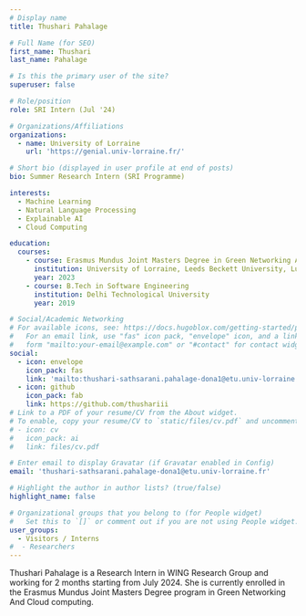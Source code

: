 ```yaml
---
# Display name
title: Thushari Pahalage

# Full Name (for SEO)
first_name: Thushari
last_name: Pahalage

# Is this the primary user of the site?
superuser: false

# Role/position
role: SRI Intern (Jul '24)

# Organizations/Affiliations
organizations:
  - name: University of Lorraine
    url: 'https://genial.univ-lorraine.fr/'

# Short bio (displayed in user profile at end of posts)
bio: Summer Research Intern (SRI Programme)

interests:
  - Machine Learning
  - Natural Language Processing
  - Explainable AI
  - Cloud Computing

education:
  courses:
    - course: Erasmus Mundus Joint Masters Degree in Green Networking And Cloud computing
      institution: University of Lorraine, Leeds Beckett University, Luleå University of Technology
      year: 2023
    - course: B.Tech in Software Engineering
      institution: Delhi Technological University
      year: 2019

# Social/Academic Networking
# For available icons, see: https://docs.hugoblox.com/getting-started/page-builder/#icons
#   For an email link, use "fas" icon pack, "envelope" icon, and a link in the
#   form "mailto:your-email@example.com" or "#contact" for contact widget.
social:
  - icon: envelope
    icon_pack: fas
    link: 'mailto:thushari-sathsarani.pahalage-dona1@etu.univ-lorraine.fr'
  - icon: github
    icon_pack: fab
    link: https://github.com/thushariii
# Link to a PDF of your resume/CV from the About widget.
# To enable, copy your resume/CV to `static/files/cv.pdf` and uncomment the lines below.
# - icon: cv
#   icon_pack: ai
#   link: files/cv.pdf

# Enter email to display Gravatar (if Gravatar enabled in Config)
email: 'thushari-sathsarani.pahalage-dona1@etu.univ-lorraine.fr'

# Highlight the author in author lists? (true/false)
highlight_name: false

# Organizational groups that you belong to (for People widget)
#   Set this to `[]` or comment out if you are not using People widget.
user_groups:
  - Visitors / Interns
#  - Researchers
---
```


Thushari Pahalage is a Research Intern in WING Research Group and working for 2 months starting from July 2024. She is currently enrolled in the Erasmus Mundus Joint Masters Degree program in Green Networking And Cloud computing.

